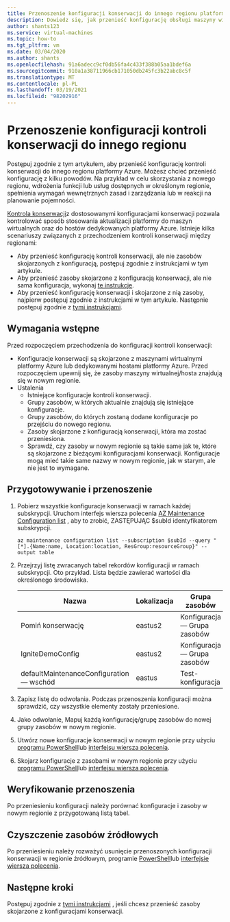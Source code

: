 ```yaml
---
title: Przenoszenie konfiguracji konserwacji do innego regionu platformy Azure
description: Dowiedz się, jak przenieść konfigurację obsługi maszyny wirtualnej do innego regionu platformy Azure
author: shants123
ms.service: virtual-machines
ms.topic: how-to
ms.tgt_pltfrm: vm
ms.date: 03/04/2020
ms.author: shants
ms.openlocfilehash: 91a6adecc9cf0db56fa4c433f388b05aa1bdef6a
ms.sourcegitcommit: 910a1a38711966cb171050db245fc3b22abc8c5f
ms.translationtype: MT
ms.contentlocale: pl-PL
ms.lasthandoff: 03/19/2021
ms.locfileid: "98202916"
---
```

# <a name="move-a-maintenance-control-configuration-to-another-region"></a>Przenoszenie konfiguracji kontroli konserwacji do innego regionu

Postępuj zgodnie z tym artykułem, aby przenieść konfigurację kontroli konserwacji do innego regionu platformy Azure. Możesz chcieć przenieść konfigurację z kilku powodów. Na przykład w celu skorzystania z nowego regionu, wdrożenia funkcji lub usług dostępnych w określonym regionie, spełnienia wymagań wewnętrznych zasad i zarządzania lub w reakcji na planowanie pojemności.

[Kontrola konserwacji](maintenance-control.md)z dostosowanymi konfiguracjami konserwacji pozwala kontrolować sposób stosowania aktualizacji platformy do maszyn wirtualnych oraz do hostów dedykowanych platformy Azure. Istnieje kilka scenariuszy związanych z przechodzeniem kontroli konserwacji między regionami:

- Aby przenieść konfigurację kontroli konserwacji, ale nie zasobów skojarzonych z konfiguracją, postępuj zgodnie z instrukcjami w tym artykule.
- Aby przenieść zasoby skojarzone z konfiguracją konserwacji, ale nie sama konfiguracja, wykonaj [te instrukcje](move-region-maintenance-configuration-resources.md).
- Aby przenieść konfigurację konserwacji i skojarzone z nią zasoby, najpierw postępuj zgodnie z instrukcjami w tym artykule. Następnie postępuj zgodnie z [tymi instrukcjami](move-region-maintenance-configuration-resources.md).

## <a name="prerequisites"></a>Wymagania wstępne

Przed rozpoczęciem przechodzenia do konfiguracji kontroli konserwacji:

- Konfiguracje konserwacji są skojarzone z maszynami wirtualnymi platformy Azure lub dedykowanymi hostami platformy Azure. Przed rozpoczęciem upewnij się, że zasoby maszyny wirtualnej/hosta znajdują się w nowym regionie.
- Ustalenia 
    - Istniejące konfiguracje kontroli konserwacji.
    - Grupy zasobów, w których aktualnie znajdują się istniejące konfiguracje. 
    - Grupy zasobów, do których zostaną dodane konfiguracje po przejściu do nowego regionu. 
    - Zasoby skojarzone z konfiguracją konserwacji, która ma zostać przeniesiona.
    - Sprawdź, czy zasoby w nowym regionie są takie same jak te, które są skojarzone z bieżącymi konfiguracjami konserwacji. Konfiguracje mogą mieć takie same nazwy w nowym regionie, jak w starym, ale nie jest to wymagane.

## <a name="prepare-and-move"></a>Przygotowywanie i przenoszenie 

1. Pobierz wszystkie konfiguracje konserwacji w ramach każdej subskrypcji. Uruchom interfejs wiersza polecenia [AZ Maintenance Configuration list](/cli/azure/ext/maintenance/maintenance/configuration#ext-maintenance-az-maintenance-configuration-list) , aby to zrobić, ZASTĘPUJĄC $subId identyfikatorem subskrypcji.

    ```
    az maintenance configuration list --subscription $subId --query "[*].{Name:name, Location:location, ResGroup:resourceGroup}" --output table
    ```
2. Przejrzyj listę zwracanych tabel rekordów konfiguracji w ramach subskrypcji. Oto przykład. Lista będzie zawierać wartości dla określonego środowiska.

    **Nazwa** | **Lokalizacja** | **Grupa zasobów**
    --- | --- | ---
    Pomiń konserwację | eastus2 | Konfiguracja — Grupa zasobów
    IgniteDemoConfig | eastus2 | Konfiguracja — Grupa zasobów
    defaultMaintenanceConfiguration — wschód | eastus | Test-konfiguracja
    

3. Zapisz listę do odwołania. Podczas przenoszenia konfiguracji można sprawdzić, czy wszystkie elementy zostały przeniesione.
4. Jako odwołanie, Mapuj każdą konfigurację/grupę zasobów do nowej grupy zasobów w nowym regionie.
5. Utwórz nowe konfiguracje konserwacji w nowym regionie przy użyciu [programu PowerShell](../virtual-machines/maintenance-control-powershell.md#create-a-maintenance-configuration)lub [interfejsu wiersza polecenia](../virtual-machines/maintenance-control-cli.md#create-a-maintenance-configuration).
6. Skojarz konfiguracje z zasobami w nowym regionie przy użyciu [programu PowerShell](../virtual-machines/maintenance-control-powershell.md#assign-the-configuration)lub [interfejsu wiersza polecenia](../virtual-machines/maintenance-control-cli.md#assign-the-configuration).


## <a name="verify-the-move"></a>Weryfikowanie przenoszenia

Po przeniesieniu konfiguracji należy porównać konfiguracje i zasoby w nowym regionie z przygotowaną listą tabel.


## <a name="clean-up-source-resources"></a>Czyszczenie zasobów źródłowych

Po przeniesieniu należy rozważyć usunięcie przenoszonych konfiguracji konserwacji w regionie źródłowym, programie [PowerShell](../virtual-machines/maintenance-control-powershell.md#remove-a-maintenance-configuration)lub [interfejsie wiersza polecenia](../virtual-machines/maintenance-control-cli.md#delete-a-maintenance-configuration).


## <a name="next-steps"></a>Następne kroki

Postępuj zgodnie z [tymi instrukcjami](move-region-maintenance-configuration-resources.md) , jeśli chcesz przenieść zasoby skojarzone z konfiguracjami konserwacji. 
